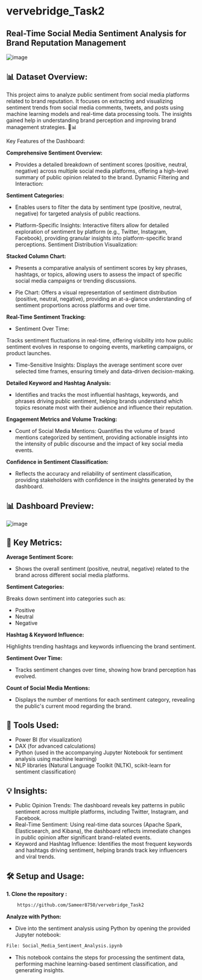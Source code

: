 # vervebridge_Task2

## Real-Time Social Media Sentiment Analysis for Brand Reputation Management


![image](https://github.com/user-attachments/assets/e9b99f32-26f9-49f7-b6b1-da775cda031d)


## 📊 Dataset Overview:

This project aims to analyze public sentiment from social media platforms related to brand reputation. It focuses on extracting and visualizing sentiment trends from social media comments, tweets, and posts using machine learning models and real-time data processing tools. The insights gained help in understanding brand perception and improving brand management strategies. 💬📊

Key Features of the Dashboard:

**Comprehensive Sentiment Overview:**

- Provides a detailed breakdown of sentiment scores (positive, neutral, negative) across multiple social media platforms, offering a high-level summary of public opinion related to the brand.
Dynamic Filtering and Interaction:

**Sentiment Categories:**

- Enables users to filter the data by sentiment type (positive, neutral, negative) for targeted analysis of public reactions.

- Platform-Specific Insights: Interactive filters allow for detailed exploration of sentiment by platform (e.g., Twitter, Instagram, Facebook), providing granular insights into platform-specific brand perceptions.
Sentiment Distribution Visualization:

**Stacked Column Chart:**

- Presents a comparative analysis of sentiment scores by key phrases, hashtags, or topics, allowing users to assess the impact of specific social media campaigns or trending discussions.

- Pie Chart: Offers a visual representation of sentiment distribution (positive, neutral, negative), providing an at-a-glance understanding of sentiment proportions across platforms and over time.

**Real-Time Sentiment Tracking:**

- Sentiment Over Time: 

Tracks sentiment fluctuations in real-time, offering visibility into how public sentiment evolves in response to ongoing events, marketing campaigns, or product launches.

- Time-Sensitive Insights: Displays the average sentiment score over selected time frames, ensuring timely and data-driven decision-making.

**Detailed Keyword and Hashtag Analysis:**

- Identifies and tracks the most influential hashtags, keywords, and phrases driving public sentiment, helping brands understand which topics resonate most with their audience and influence their reputation.

**Engagement Metrics and Volume Tracking:**

- Count of Social Media Mentions: Quantifies the volume of brand mentions categorized by sentiment, providing actionable insights into the intensity of public discourse and the impact of key social media events.

**Confidence in Sentiment Classification:**

- Reflects the accuracy and reliability of sentiment classification, providing stakeholders with confidence in the insights generated by the dashboard.

## 📊 Dashboard Preview:

![image](https://github.com/user-attachments/assets/a889219b-4367-43d4-9c71-5b572291386b)

## 🚀 Key Metrics:

**Average Sentiment Score:** 

- Shows the overall sentiment (positive, neutral, negative) related to the brand across different social media platforms.
 
**Sentiment Categories:**

Breaks down sentiment into categories such as:
- Positive
- Neutral
- Negative

**Hashtag & Keyword Influence:**

Highlights trending hashtags and keywords influencing the brand sentiment.

**Sentiment Over Time:**

- Tracks sentiment changes over time, showing how brand perception has evolved.

**Count of Social Media Mentions:**

- Displays the number of mentions for each sentiment category, revealing the public's current mood regarding the brand.

## 🧰 Tools Used:

- Power BI (for visualization)
- DAX (for advanced calculations)
- Python (used in the accompanying Jupyter Notebook for sentiment analysis using machine learning)
- NLP libraries (Natural Language Toolkit (NLTK), scikit-learn for sentiment classification)

## 💡 Insights:

- Public Opinion Trends: The dashboard reveals key patterns in public sentiment across multiple platforms, including Twitter, Instagram, and Facebook.
- Real-Time Sentiment: Using real-time data sources (Apache Spark, Elasticsearch, and Kibana), the dashboard reflects immediate changes in public opinion after significant brand-related events.
- Keyword and Hashtag Influence: Identifies the most frequent keywords and hashtags driving sentiment, helping brands track key influencers and viral trends.

## 🛠️ Setup and Usage:

**1. Clone the repository :**

```bash
    https://github.com/Sameer8750/vervebridge_Task2
```

**Analyze with Python:** 

- Dive into the sentiment analysis using Python by opening the provided Jupyter notebook:

```bash
File: Social_Media_Sentiment_Analysis.ipynb
```

- This notebook contains the steps for processing the sentiment data, performing machine learning-based sentiment classification, and generating insights.








